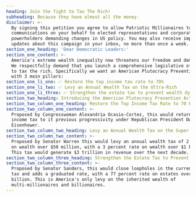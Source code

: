 ```yaml
---
heading: Join the fight to Tax The Rich!
subheading: Because they have almost all the money.
disclaimer: >-
  By signing this petition you agree to allow Patriotic Millionaires to send
  communications on your behalf to elected representatives and corporate
  powerholders demanding changes in US policy. You may also receive important
  updates about this campaign in your inbox, no more than once a week.
section_one_heading: 'Dear Democratic Leaders:'
section_one_content: >-
  America's extreme wealth inequality now threatens our freedom and democracy.
  We respectfully demand that you launch a comprehensive legislative offensive
  to tax the rich. Specifically we want an American Plutocracy Prevention Act
  with 3 main pillars:
section_one_li_one: ✅ Restore the top income tax rate to 70%
section_one_li_two: ✅ Levy an Annual Wealth Tax on the Ultra-Rich
section_one_li_three: ✅ Strengthen the estate tax to prevent wealth dynasties
section_two_heading: Introducing the American Plutocracy Prevention Act —
section_two_column_one_heading: Restore the Top Income Tax Rate to 70 Percent on Incomes Over $10 million.
section_two_column_one_content: >-
  Proposed by Congresswoman Alexandria Ocasio-Cortez, this would return the
  income tax to it previous progressivity under Republican President Dwight
  Eisenhower.
section_two_column_two_heading: Levy an Annual Wealth Tax on the Super-Rich.
section_two_column_two_content: >-
  Proposed by Senator Warren this would levy an annual wealth tax of 2 percent
  on wealth over $50 million, with a 3 percent rate on wealth over $1 billion.
  This tax would generate $3 trillion in revenue over the next decade.
section_two_column_three_heading: Strengthen the Estate Tax to Prevent Wealth Dynasties.
section_two_column_three_content: >-
  Proposed by Senator Sanders, this would close loopholes in the current estate
  tax and adds a graduated rate, with a 77 percent rate on estates over $1
  billion. This is America's only levy on the inherited wealth of
  multi-millionaires and billionaires.
---
```


